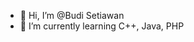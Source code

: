 - 👋 Hi, I’m @Budi Setiawan
- 🌱 I’m currently learning C++, Java, PHP

<!---
Budhycc/Budhycc is a ✨ special ✨ repository because its `README.md` (this file) appears on your GitHub profile.
You can click the Preview link to take a look at your changes.
--->
